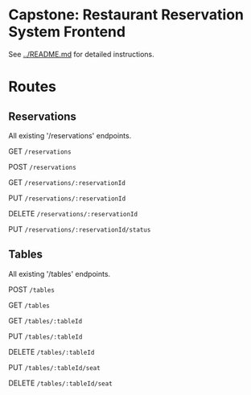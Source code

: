 # Capstone: Restaurant Reservation System Frontend

See [../README.md](../README.md) for detailed instructions.

# Routes
 
## Reservations
All existing '/reservations' endpoints.

<!-- Search for reservation by either date or phone number -->
<!-- NOTE: GET requests to /reservations require a query parameter of 'date' or 'mobile_number' -->
GET `/reservations` 
<!-- Create a new reservation -->
POST `/reservations` 
<!-- Get a specific reservation by id -->
GET `/reservations/:reservationId`
<!-- Modify an existing reservation by id -->
PUT `/reservations/:reservationId`
<!-- Delete a reservation by id -->
DELETE `/reservations/:reservationId`
<!-- Update a reservation status by id -->
PUT `/reservations/:reservationId/status`

## Tables
All existing '/tables' endpoints.

<!-- Create a new table -->
POST `/tables`
<!-- List all tables -->
GET `/tables`
<!-- Find a specific table by id -->
GET `/tables/:tableId`
<!-- Update a table by id -->
PUT `/tables/:tableId`
<!-- Delete a table by id -->
DELETE `/tables/:tableId`
<!-- Seat a reservation at a table -->
PUT `/tables/:tableId/seat`
<!-- Unseat a reservation from a table -->
DELETE `/tables/:tableId/seat`

